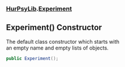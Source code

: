 ### [HurPsyLib](HurPsyLib.md 'HurPsyLib').[Experiment](HurPsyLib.Experiment.md 'HurPsyLib.Experiment')

## Experiment() Constructor

The default class constructor which starts with  
an empty name and empty lists of objects.

```csharp
public Experiment();
```